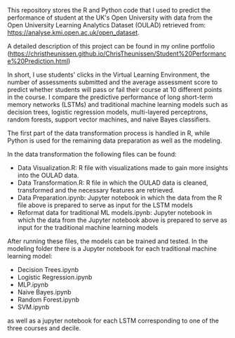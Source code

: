 This repository stores the R and Python code that I used to predict the performance of student at the UK's Open University with data from the Open University Learning Analytics Dataset (OULAD) retrieved from: https://analyse.kmi.open.ac.uk/open_dataset.

A detailed description of this project can be found in my online portfolio (https://christheunissen.github.io/ChrisTheunissen/Student%20Performance%20Prediction.html)

In short, I use students' clicks in the Virtual Learning Environment, the number of assessments submitted and the average assessment score to predict whether students will pass or fail their course at 10 different points in the course.
I compare the predictive performance of long short-term memory networks (LSTMs) and traditional machine learning models such as decision trees, logistic regression models, multi-layered perceptrons, random forests, support vector machines, and naive Bayes classifiers.

The first part of the data transformation process is handled in R, while Python is used for the remaining data preparation as well as the modeling.

In the data transformation the following files can be found:

- Data Visualization.R: R file with visualizations made to gain more insights into the OULAD data.
- Data Transformation.R: R file in which the OULAD data is cleaned, transformed and the necessary features are retrieved.
- Data Preparation.ipynb: Jupyter notebook in which the data from the R file above is prepared to serve as input for the LSTM models
- Reformat data for traditional ML models.ipynb: Jupyter notebook in which the data from the Jupyter notebook above is prepared to serve as input for the traditional machine learning models

After running these files, the models can be trained and tested. In the modeling folder there is a Jupyter notebook for each traditional machine learning model:

- Decision Trees.ipynb
- Logistic Regression.ipynb
- MLP.ipynb
- Naive Bayes.ipynb
- Random Forest.ipynb
- SVM.ipynb

as well as a jupyter notebook for each LSTM corresponding to one of the three courses and decile.